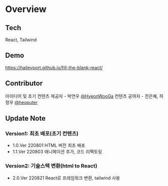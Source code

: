 # Overview

## Tech

React, Tailwind

## Demo

https://haileyport.github.io/fill-the-blank-react/

## Contributor

아이디어 및 초기 컨텐츠 제공자 - 박연우 [@HyeonWooGa](https://github.com/HyeonWooGa)
컨텐츠 공여자 - 전은혜, 허정우 [@heoputer](https://github.com/heoputer)

## Update Note

### **Version1**: 최초 배포(초기 컨텐츠)

- 1.0.Ver 220801 HTML 버전 최초 배포
- 1.1.Ver 220803 애니메이션 추가, 코드 리팩토링

### **Version2**: 기술스택 변환(html to React)

- 2.0.Ver 220821 React로 프레임워크 변환, tailwind 사용
